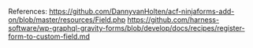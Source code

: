 
References:
https://github.com/DannyvanHolten/acf-ninjaforms-add-on/blob/master/resources/Field.php
https://github.com/harness-software/wp-graphql-gravity-forms/blob/develop/docs/recipes/register-form-to-custom-field.md